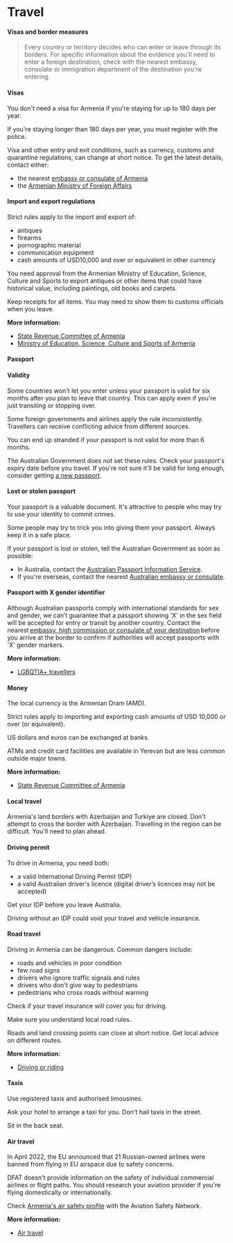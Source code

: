 # Travel

#### Visas and border measures

> Every country or territory decides who can enter or leave through its borders. For specific information about the evidence you'll need to enter a foreign destination, check with the nearest embassy, consulate or immigration department of the destination you're entering.

#### Visas

You don't need a visa for Armenia if you're staying for up to 180 days per year.

If you're staying longer than 180 days per year, you must register with the police.

Visa and other entry and exit conditions, such as currency, customs and quarantine regulations, can change at short notice. To get the latest details, contact either:

* the nearest [embassy or consulate of Armenia](https://www.mfa.am/en/consulates/)
* the [Armenian Ministry of Foreign Affairs](http://www.mfa.am/en/visa)

#### Import and export regulations

Strict rules apply to the import and export of:

* antiques
* firearms
* pornographic material
* communication equipment
* cash amounts of USD10,000 and over or equivalent in other currency

You need approval from the Armenian Ministry of Education, Science, Culture and Sports to export antiques or other items that could have historical value, including paintings, old books and carpets.

Keep receipts for all items. You may need to show them to customs officials when you leave.

**More information:**

* [State Revenue Committee of Armenia](https://www.src.am/en)
* [Ministry of Education, Science, Culture and Sports of Armenia](https://escs.am/en)

#### Passport

#### Validity

Some countries won't let you enter unless your passport is valid for six months after you plan to leave that country. This can apply even if you're just transiting or stopping over.

Some foreign governments and airlines apply the rule inconsistently. Travellers can receive conflicting advice from different sources.

You can end up stranded if your passport is not valid for more than 6 months.

The Australian Government does not set these rules. Check your passport's expiry date before you travel. If you're not sure it'll be valid for long enough, consider getting [a new passport](https://www.passports.gov.au/).

#### Lost or stolen passport

Your passport is a valuable document. It's attractive to people who may try to use your identity to commit crimes.

Some people may try to trick you into giving them your passport. Always keep it in a safe place.

If your passport is lost or stolen, tell the Australian Government as soon as possible:

* In Australia, contact the [Australian Passport Information Service](https://www.passports.gov.au/contact-us).
* If you're overseas, contact the nearest [Australian embassy or consulate](http://dfat.gov.au/about-us/our-locations/missions/Pages/our-embassies-and-consulates-overseas.aspx).

#### Passport with X gender identifier

Although Australian passports comply with international standards for sex and gender, we can’t guarantee that a passport showing 'X' in the sex field will be accepted for entry or transit by another country. Contact the nearest [embassy, high commission or consulate of your destination](https://protocol.dfat.gov.au/Public/MissionsInAustralia) before you arrive at the border to confirm if authorities will accept passports with 'X' gender markers.

**More information:**

* [LGBQTIA+ travellers](/before-you-go/who-you-are/LGBTQIA "Advice for LGBTQIA+ travellers")

#### Money

The local currency is the Armenian Dram (AMD).

Strict rules apply to importing and exporting cash amounts of USD 10,000 or over (or equivalent).

US dollars and euros can be exchanged at banks.

ATMs and credit card facilities are available in Yerevan but are less common outside major towns.

**More information:**

* [State Revenue Committee of Armenia](https://www.src.am/en)

#### Local travel

Armenia's land borders with Azerbaijan and Turkiye are closed. Don't attempt to cross the border with Azerbaijan. Travelling in the region can be difficult. You'll need to plan ahead.

#### Driving permit

To drive in Armenia, you need both:

* a valid International Driving Permit (IDP)
* a valid Australian driver's licence (digital driver’s licences may not be accepted)

Get your IDP before you leave Australia.

Driving without an IDP could void your travel and vehicle insurance.

#### Road travel

Driving in Armenia can be dangerous. Common dangers include:

* roads and vehicles in poor condition
* few road signs
* drivers who ignore traffic signals and rules
* drivers who don't give way to pedestrians
* pedestrians who cross roads without warning

Check if your travel insurance will cover you for driving.

Make sure you understand local road rules.

Roads and land crossing points can close at short notice. Get local advice on different routes.

**More information:**

* [Driving or riding](/before-you-go/getting-around/road-safety "Road safety")

#### Taxis

Use registered taxis and authorised limousines.

Ask your hotel to arrange a taxi for you. Don't hail taxis in the street. 

Sit in the back seat.

#### Air travel

In April 2022, the EU announced that 21 Russian-owned airlines were banned from flying in EU airspace due to safety concerns. 

DFAT doesn't provide information on the safety of individual commercial airlines or flight paths. You should research your aviation provider if you're flying domestically or internationally.

Check [Armenia's air safety profile](https://aviation-safety.net/database/country/country.php?id=EK) with the Aviation Safety Network.

**More information:**

* [Air travel](/before-you-go/getting-around/air-travel "Travelling by air")